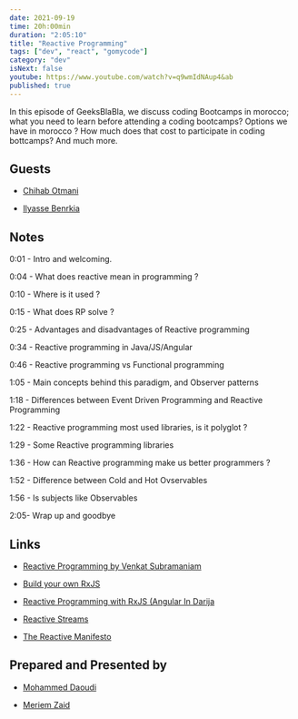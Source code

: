 ```yaml
---
date: 2021-09-19
time: 20h:00min
duration: "2:05:10"
title: "Reactive Programming"
tags: ["dev", "react", "gomycode"]
category: "dev"
isNext: false
youtube: https://www.youtube.com/watch?v=q9wmIdNAup4&ab
published: true
---
```


In this episode of GeeksBlaBla, we discuss coding Bootcamps in morocco; what you need to learn before attending a coding bootcamps? Options we have in morocco ? How much does that cost to participate in coding bottcamps? And much more.

## Guests

- [Chihab Otmani](https://chihab.dev)

- [Ilyasse Benrkia](https://twitter.com/benrkiailyasse)



## Notes

0:01 - Intro and welcoming.

0:04 - What does reactive mean in programming ?

0:10 - Where is it used ?

0:15 - What does RP solve ?

0:25 - Advantages and disadvantages of Reactive programming 

0:34 - Reactive programming in Java/JS/Angular

0:46 - Reactive programming vs Functional programming

1:05 - Main concepts behind this paradigm, and Observer patterns

1:18 - Differences between Event Driven Programming and Reactive Programming

1:22 - Reactive programming most used libraries, is it polyglot ?

1:29 - Some Reactive programming libraries

1:36 - How can Reactive programming make us better programmers ?

1:52 - Difference between Cold and Hot Ovservables

1:56 - Is subjects like Observables

2:05- Wrap up and goodbye

## Links

- [Reactive Programming by Venkat Subramaniam](https://www.youtube.com/watch?v=weWSYIUdX6c&ab_channel=Devoxx)

- [Build your own RxJS](https://dev.to/chihab/build-your-own-rxjs-3edd)

- [ Reactive Programming with RxJS (Angular In Darija](https://www.youtube.com/watch?v=j2WQJ1awxGQ&ab_channel=ngMorocco)

- [Reactive Streams](https://www.reactive-streams.org/)

- [The Reactive Manifesto](https://www.reactivemanifesto.org/)


## Prepared and Presented by

- [Mohammed Daoudi](https://twitter.com/MIduoad)

- [Meriem Zaid](https://twitter.com/_iMeriem)

